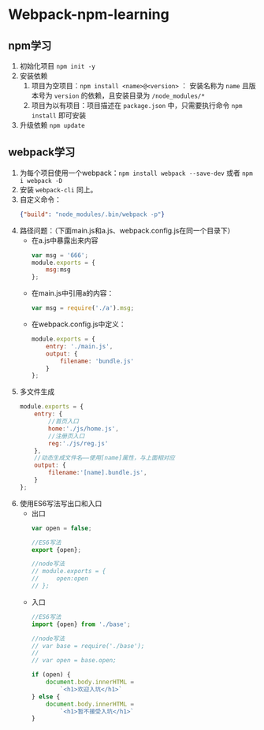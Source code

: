 # Webpack-npm-learning

npm学习
---
1. 初始化项目 `npm init -y`
2. 安装依赖 
    1. 项目为空项目：`npm install <name>@<version>` ：
        安装名称为 `name` 且版本号为 `version` 的依赖，且安装目录为 `/node_modules/*`
    2. 项目为以有项目：项目描述在 `package.json` 中，只需要执行命令 `npm install` 即可安装
3. 升级依赖 `npm update` 

webpack学习
---
1. 为每个项目使用一个webpack：`npm install webpack --save-dev` 或者 `npm i webpack -D`
2. 安装 `webpack-cli` 同上。
3. 自定义命令：
    ```json
    {"build": "node_modules/.bin/webpack -p"}
    ```
4. 路径问题：（下面main.js和a.js、webpack.config.js在同一个目录下）
    * 在a.js中暴露出来内容
        ```javascript
        var msg = '666';
        module.exports = {
            msg:msg
        };
        ```
    * 在main.js中引用a的内容：
        ```javascript
        var msg = require('./a').msg;
        ```
    * 在webpack.config.js中定义：
        ```javascript
        module.exports = {
            entry: './main.js',
            output: {   
                filename: 'bundle.js'
            }   
        };
        ```
5. 多文件生成
    ```javascript
    module.exports = {
        entry: {
            //首页入口
            home:'./js/home.js',
            //注册页入口
            reg:'./js/reg.js'
        },
        //动态生成文件名——使用[name]属性，与上面相对应
        output: {
            filename:'[name].bundle.js',
        }
    };
    ```
6. 使用ES6写法写出口和入口
    * 出口
        ```javascript
        var open = false;
        
        //ES6写法
        export {open};
        
        //node写法
        // module.exports = {
        //     open:open
        // };
        ```
    * 入口
        ```javascript
        //ES6写法
        import {open} from './base';
        
        //node写法
        // var base = require('./base');
        //
        // var open = base.open;
        
        if (open) {
            document.body.innerHTML =
                `<h1>欢迎入坑</h1>`
        } else {
            document.body.innerHTML =
                `<h1>暂不接受入坑</h1>`
        }
        ```